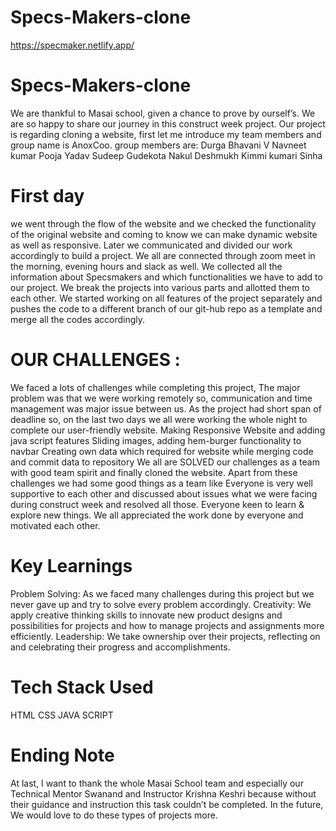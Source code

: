 # Specs-Makers-clone
https://specmaker.netlify.app/


# Specs-Makers-clone
We are thankful to Masai school, given a chance to prove by ourself’s. We are so happy to share our journey in this construct week project. Our project is regarding cloning a website, first let me introduce my team members and group name is AnoxCoo.
group members are:
Durga Bhavani V
Navneet kumar
Pooja Yadav
Sudeep Gudekota
Nakul Deshmukh
Kimmi kumari Sinha
 



# First day 
we went through the flow of the website and we checked the functionality of the original website and coming to know we can make dynamic website as well as responsive. Later we communicated and divided our work accordingly to build a project.
We all are connected through zoom meet in the morning, evening hours and slack as well. We collected all the information about Specsmakers and which functionalities we have to add to our project. We break the projects into various parts and allotted them to each other. We started working on all features of the project separately and pushes the code to a different branch of our git-hub repo as a template and merge all the codes accordingly.
# OUR CHALLENGES :
We faced a lots of challenges while completing this project, The major problem was that we were working remotely so, communication and time management was major issue between us. As the project had short span of deadline so, on the last two days we all were working the whole night to complete our user-friendly website.
Making Responsive Website and adding java script features
Sliding images, adding hem-burger functionality to navbar
Creating own data which required for website
while merging code and commit data to repository
We all are SOLVED our challenges as a team with good team spirit and finally cloned the website.
Apart from these challenges we had some good things as a team like
Everyone is very well supportive to each other and discussed about issues what we were facing during construct week and resolved all those.
Everyone keen to learn & explore new things.
We all appreciated the work done by everyone and motivated each other.

# Key Learnings

Problem Solving: As we faced many challenges during this project but we never gave up and try to solve every problem accordingly.
Creativity: We apply creative thinking skills to innovate new product designs and possibilities for projects and how to manage projects and assignments more efficiently.
Leadership: We take ownership over their projects, reflecting on and celebrating their progress and accomplishments.

# Tech Stack Used 

HTML
CSS
JAVA SCRIPT

# Ending Note 
At last, I want to thank the whole Masai School team and especially our Technical Mentor Swanand and Instructor Krishna Keshri because without their guidance and instruction this task couldn’t be completed.
In the future, We would love to do these types of projects more.

